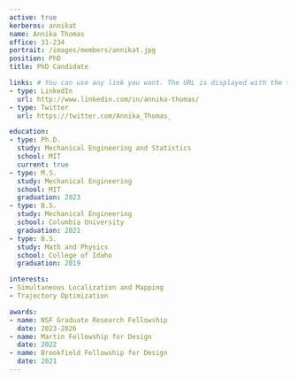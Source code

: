 ```yaml
---
active: true
kerberos: annikat
name: Annika Thomas
office: 31-234
portrait: /images/members/annikat.jpg
position: PhD
title: PhD Candidate

links: # You can use any link you want. The URL is displayed with the text in the *type* field. 
- type: LinkedIn
  url: http://www.linkedin.com/in/annika-thomas/
- type: Twitter
  url: https://twitter.com/Annika_Thomas_

education:
- type: Ph.D.
  study: Mechanical Engineering and Statistics
  school: MIT
  current: true
- type: M.S.
  study: Mechanical Engineering
  school: MIT
  graduation: 2023
- type: B.S. 
  study: Mechanical Engineering
  school: Columbia University
  graduation: 2021
- type: B.S.
  study: Math and Physics
  school: College of Idaho
  graduation: 2019

interests:
- Simultaneous Localization and Mapping
- Trajectory Optimization

awards:
- name: NSF Graduate Research Fellowship
  date: 2023-2026
- name: Martin Fellowship for Design
  date: 2022
- name: Brookfield Fellowship for Design
  date: 2021
---
```

